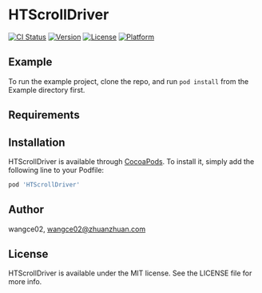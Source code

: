 # HTScrollDriver

[![CI Status](https://img.shields.io/travis/wangce02/HTScrollDriver.svg?style=flat)](https://travis-ci.org/wangce02/HTScrollDriver)
[![Version](https://img.shields.io/cocoapods/v/HTScrollDriver.svg?style=flat)](https://cocoapods.org/pods/HTScrollDriver)
[![License](https://img.shields.io/cocoapods/l/HTScrollDriver.svg?style=flat)](https://cocoapods.org/pods/HTScrollDriver)
[![Platform](https://img.shields.io/cocoapods/p/HTScrollDriver.svg?style=flat)](https://cocoapods.org/pods/HTScrollDriver)

## Example

To run the example project, clone the repo, and run `pod install` from the Example directory first.

## Requirements

## Installation

HTScrollDriver is available through [CocoaPods](https://cocoapods.org). To install
it, simply add the following line to your Podfile:

```ruby
pod 'HTScrollDriver'
```

## Author

wangce02, wangce02@zhuanzhuan.com

## License

HTScrollDriver is available under the MIT license. See the LICENSE file for more info.

